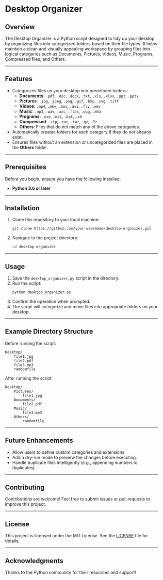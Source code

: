 # Desktop Organizer

## Overview
The Desktop Organizer is a Python script designed to tidy up your desktop by organizing files into categorized folders based on their file types. It helps maintain a clean and visually appealing workspace by grouping files into logical categories such as Documents, Pictures, Videos, Music, Programs, Compressed files, and Others.

---

## Features
- Categorizes files on your desktop into predefined folders:
  - **Documents**: `.pdf`, `.doc`, `.docx`, `.txt`, `.xls`, `.xlsx`, `.ppt`, `.pptx`
  - **Pictures**: `.jpg`, `.jpeg`, `.png`, `.gif`, `.bmp`, `.svg`, `.tiff`
  - **Videos**: `.mp4`, `.mkv`, `.mov`, `.avi`, `.flv`, `.wmv`
  - **Music**: `.mp3`, `.wav`, `.aac`, `.flac`, `.ogg`, `.m4a`
  - **Programs**: `.exe`, `.msi`, `.bat`, `.sh`
  - **Compressed**: `.zip`, `.rar`, `.tar`, `.gz`, `.7z`
  - **Others**: Files that do not match any of the above categories.
- Automatically creates folders for each category if they do not already exist.
- Ensures files without an extension or uncategorized files are placed in the **Others** folder.

---

## Prerequisites
Before you begin, ensure you have the following installed:
- **Python 3.6 or later**

---

## Installation
1. Clone this repository to your local machine:
   ```bash
   git clone https://github.com/your-username/desktop-organizer.git
   ```
2. Navigate to the project directory:
   ```bash
   cd desktop-organizer
   ```

---

## Usage
1. Save the `desktop_organizer.py` script in the directory.
2. Run the script:
   ```bash
   python desktop_organizer.py
   ```
3. Confirm the operation when prompted.
4. The script will categorize and move files into appropriate folders on your desktop.

---

## Example Directory Structure
Before running the script:
```
Desktop/
    file1.jpg
    file2.pdf
    file3.mp3
    randomfile
```

After running the script:
```
Desktop/
    Pictures/
        file1.jpg
    Documents/
        file2.pdf
    Music/
        file3.mp3
    Others/
        randomfile
```

---

## Future Enhancements
- Allow users to define custom categories and extensions.
- Add a dry-run mode to preview the changes before executing.
- Handle duplicate files intelligently (e.g., appending numbers to duplicates).

---

## Contributing
Contributions are welcome! Feel free to submit issues or pull requests to improve this project.

---

## License
This project is licensed under the MIT License. See the [LICENSE](LICENSE) file for details.

---

## Acknowledgments
Thanks to the Python community for their resources and support!
